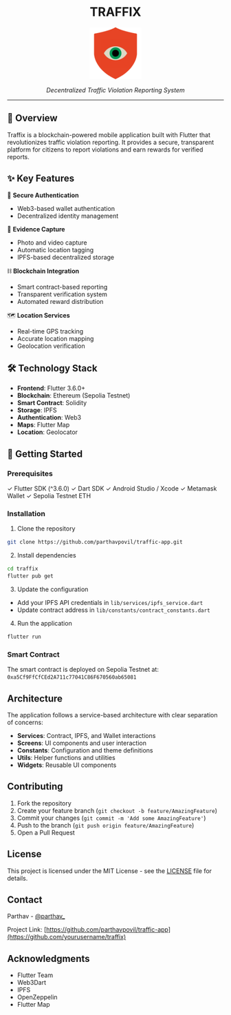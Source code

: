<div align="center">
  <h1>TRAFFIX</h1>
  <img src="assets/traffic-logo.png" width="120" height="120" alt="Traffix Logo"/>
  <p><em>Decentralized Traffic Violation Reporting System</em></p>
</div>

---

## 📱 Overview

Traffix is a blockchain-powered mobile application built with Flutter that revolutionizes traffic violation reporting. It provides a secure, transparent platform for citizens to report violations and earn rewards for verified reports.

## ✨ Key Features

🔐 **Secure Authentication**
- Web3-based wallet authentication
- Decentralized identity management

📸 **Evidence Capture**
- Photo and video capture
- Automatic location tagging
- IPFS-based decentralized storage

⛓️ **Blockchain Integration**
- Smart contract-based reporting
- Transparent verification system
- Automated reward distribution

🗺️ **Location Services**
- Real-time GPS tracking
- Accurate location mapping
- Geolocation verification

## 🛠️ Technology Stack

- **Frontend**: Flutter 3.6.0+
- **Blockchain**: Ethereum (Sepolia Testnet)
- **Smart Contract**: Solidity
- **Storage**: IPFS
- **Authentication**: Web3
- **Maps**: Flutter Map
- **Location**: Geolocator

## 🚀 Getting Started

### Prerequisites

✓ Flutter SDK (^3.6.0)
✓ Dart SDK
✓ Android Studio / Xcode
✓ Metamask Wallet
✓ Sepolia Testnet ETH

### Installation

1. Clone the repository
```bash
git clone https://github.com/parthavpovil/traffic-app.git
```

2. Install dependencies
```bash
cd traffix
flutter pub get
```

3. Update the configuration
- Add your IPFS API credentials in `lib/services/ipfs_service.dart`
- Update contract address in `lib/constants/contract_constants.dart`

4. Run the application
```bash
flutter run
```

### Smart Contract

The smart contract is deployed on Sepolia Testnet at:
`0xa5Cf9FfCfCEd2A711c77041C86F670560ab65081`

## Architecture

The application follows a service-based architecture with clear separation of concerns:

- **Services**: Contract, IPFS, and Wallet interactions
- **Screens**: UI components and user interaction
- **Constants**: Configuration and theme definitions
- **Utils**: Helper functions and utilities
- **Widgets**: Reusable UI components

## Contributing

1. Fork the repository
2. Create your feature branch (`git checkout -b feature/AmazingFeature`)
3. Commit your changes (`git commit -m 'Add some AmazingFeature'`)
4. Push to the branch (`git push origin feature/AmazingFeature`)
5. Open a Pull Request

## License

This project is licensed under the MIT License - see the [LICENSE](LICENSE) file for details.

## Contact

Parthav - [@parthav_](https://twitter.com/yourtwitter)

Project Link: [https://github.com/parthavpovil/traffic-app](https://github.com/yourusername/traffix)

## Acknowledgments

- Flutter Team
- Web3Dart
- IPFS
- OpenZeppelin
- Flutter Map
